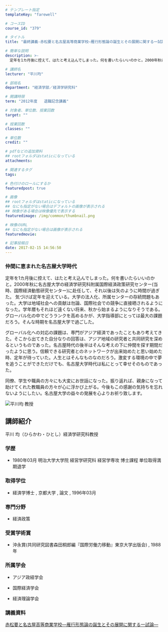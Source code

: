 ```yaml
---
# テンプレート指定
templateKey: "farewell"

# コースID
course_id: "379"

# タイトル
title: "最終講義-赤松要と名古屋高等商業学校—雁行形態論の誕生とその展開に関する一試論—"

# 簡単な説明
description: >-
  定年を1カ月後に控えて、はたと考え込んでしまった。何を書いたらいいのかと。2000年秋に名古屋大学の経済学研究科附属国際経済政策研究センター(当時、国際経済動態研究センター)に赴任して、それ以...

# 講師名
lecturer: "平川均"

# 部局名
department: "経済学部／経済学研究科"

# 開講時限
term: "2012年度	退職記念講義"

# 対象者、単位数、授業回数
target: ""

# 授業回数
classes: ""

# 単位数
credit: ""

# pdfなどの追加資料
## rootフォルダはstaticになっている
attachments: 

# 関連するタグ
tags:

# 色付けのロールにするか
featuredpost: true

# 画像
## rootフォルダはstaticになっている
## なにも指定がない場合はデフォルトの画像が表示される
## 映像がある場合は映像優先で表示する
featuredimage: /img/common/thumbnail.png

# 映像のURL
## なにも指定がない場合は画像が表示される
featuredmovie: 

# 記事投稿日
date: 2017-02-15 14:56:50
---
```


### 仲間に恵まれた名古屋大学時代


定年を1カ月後に控えて、はたと考え込んでしまった。何を書いたらいいのかと。2000年秋に名古屋大学の経済学研究科附属国際経済政策研究センター(当時、国際経済動態研究センター)に赴任して、それ以後は矢のように時間が過ぎた。 気づけば定年を迎えている。大学の法人化、所属センターの存続問題もあった。大学は地域社会への貢献は勿論、国際社会での競争に直接晒されるようになった。学年暦もそれほど遠くない将来、秋から始まるようになりそうである。グローバル化の中でどうランクを高めるかが、大学指導部にとっては最大の課題だろう。そんな時期を名古屋大学で過ごした。

グローバル化への対応の課題は、専門がアジア経済であったこともあり考えてきた。そこから出てきた自分なりの回答は、アジア地域の研究者と共同研究を深めるというものであった。名古屋時代の後半はそんな考えの下に仲間を探す期間だったように思う。信頼できる研究者とのネットワークが出来始めたと思い始めた時、定年が待っていた。人生とはそんなものなのだろう。激変する環境の中で夢を追うことができただけでも、名古屋大学時代は私にとって幸せそのものであった。

同僚、学生や職員の方々にも大変にお世話になった。振り返れば、親身になって助けてくれた教職員の方々が心に浮かび上がる。今後もこの感謝の気持ちを忘れないようにしたい。名古屋大学の益々の発展を心よりお祈り致します。


![平川均 教授](/files/379/s_H24hirakawa_facephoto.jpg) 

## 講師紹介


平川 均（ひらかわ・ひとし）経済学研究科教授


### 学歴



* 1980年03月 明治大学大学院 経営学研究科 経営学専攻 博士課程 単位取得満期退学


### 取得学位



* 経済学博士 , 京都大学 , 論文 , 1996年03月


### 専門分野



* 経済政策


### 受賞学術賞



* 沖永賞(共同研究図書森田桐郎編『国際労働力移動』東京大学出版会) , 1988年


### 所属学会



* アジア政経学会

* 国際経済学会
* 経済理論学会


### 講義資料


[赤松要と名古屋高等商業学校—雁行形態論の誕生とその展開に関する一試論—](/files/379/H24hirakawa_last.pdf) 
